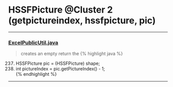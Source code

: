 # HSSFPicture @Cluster 2 (getpictureindex, hssfpicture, pic)

***

### [ExcelPublicUtil.java](https://searchcode.com/codesearch/view/93182055/)
> creates an empty return the 
{% highlight java %}
237. HSSFPicture pic = (HSSFPicture) shape;  
238. int pictureIndex = pic.getPictureIndex() - 1;  
{% endhighlight %}

***

